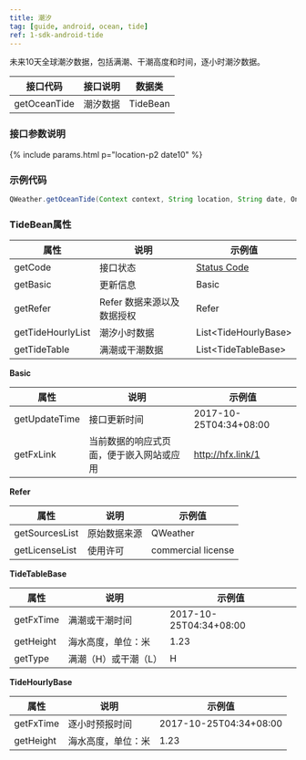 ```yaml
---
title: 潮汐
tag: [guide, android, ocean, tide]
ref: 1-sdk-android-tide
---
```


未来10天全球潮汐数据，包括满潮、干潮高度和时间，逐小时潮汐数据。

| 接口代码| 接口说明          | 数据类  |
| -------- | ---------------- | ------- |
| getOceanTide| 潮汐数据  | TideBean |

### 接口参数说明

{% include params.html p="location-p2 date10" %}

### 示例代码

```java
QWeather.getOceanTide(Context context, String location, String date, OnResultOceanTideListener listener);
```

### TideBean属性

| 属性            | 说明     | 示例值                    |
| --------------- | -------- | ---------------------- |
| getCode         | 接口状态 | [Status Code](/docs/resource/status-code/)        |
| getBasic         | 更新信息 | Basic       |
| getRefer         | Refer 数据来源以及数据授权 | Refer  |
| getTideHourlyList | 潮汐小时数据 | List\<TideHourlyBase> |
| getTideTable | 满潮或干潮数据 | List\<TideTableBase> |

**Basic**

| 属性           | 说明         | 示例值             |
| -------------- | ------------ | ------------------ |
| getUpdateTime | 接口更新时间 | 2017-10-25T04:34+08:00      |
| getFxLink | 当前数据的响应式页面，便于嵌入网站或应用  | http://hfx.link/1 |

**Refer**

| 属性           | 说明         | 示例值             |
| -------------- | ------------ | ------------------ |
| getSourcesList | 原始数据来源 | QWeather      |
| getLicenseList | 使用许可     | commercial license |


**TideTableBase**

| 属性         | 说明                                                                    | 示例值               |
| ------------ | ----------------------------------------------------- | -------------------- |
| getFxTime      | 满潮或干潮时间                                 | 2017-10-25T04:34+08:00|
| getHeight        | 海水高度，单位：米                                       | 1.23            |
| getType       | 满潮（H）或干潮（L）                              |    H    |

**TideHourlyBase**

| 属性         | 说明                                                                    | 示例值               |
| ------------ | ----------------------------------------------------- | -------------------- |
| getFxTime      | 逐小时预报时间                                 | 2017-10-25T04:34+08:00|
| getHeight        | 海水高度，单位：米                                       | 1.23            |

